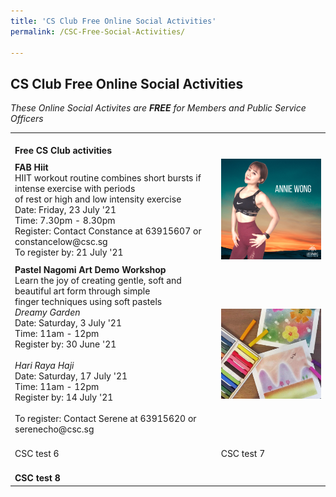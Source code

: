 ```yaml
---
title: 'CS Club Free Online Social Activities'
permalink: /CSC-Free-Social-Activities/

---
```


## CS Club Free Online Social Activities

<i>These Online Social Activites are <b>FREE</b> for Members and Public Service Officers</i>



<table>
	<tr>
		<td colspan="2">
				<br>
			<b>Free CS Club activities</b>
		</td>
	</tr>
	<tr>
		<td>
			<b>FAB Hiit</b> <br>
			HIIT workout routine combines short bursts if intense exercise with periods <br> of rest or high and low intensity exercise 
			<br>
			Date: Friday, 23 July '21 <br>
			Time: 7.30pm - 8.30pm <br>
			Register: Contact Constance at 63915607 or constancelow@csc.sg <br>
			To register by: 21 July '21
		</td>
		<td>
			<img src="/images/sa/fab hiit.png"/>
		</td>
	</tr>
	<tr>
		<td>
			<b>Pastel Nagomi Art Demo Workshop</b> <br>
			Learn the joy of creating gentle, soft and beautiful art form through simple <br> finger techniques using soft pastels
			<br>
			<i>Dreamy Garden</i> <br>
			Date: Saturday, 3 July '21 <br>
			Time: 11am - 12pm <br>
			Register by: 30 June '21 <br>
			<br>
			<i>Hari Raya Haji</i> <br>
			Date: Saturday, 17 July '21 <br>
			Time: 11am - 12pm <br>
			Register by: 14 July '21 <br>
			<br>
			To register: Contact Serene at 63915620 or serenecho@csc.sg <br>
			<br>
		</td>
		<td>
			 <img src="/images/sa/pastel nagomi.png"/>
		</td>
	</tr>
	<tr>
		<td>
			CSC test 6
		</td>
		<td>
			CSC test 7
		</td>
	</tr>
	<tr>
		<td colspan="2">
			<br>
			<b>CSC test 8</b>
		</td>
	</tr>

</table>
<br>
